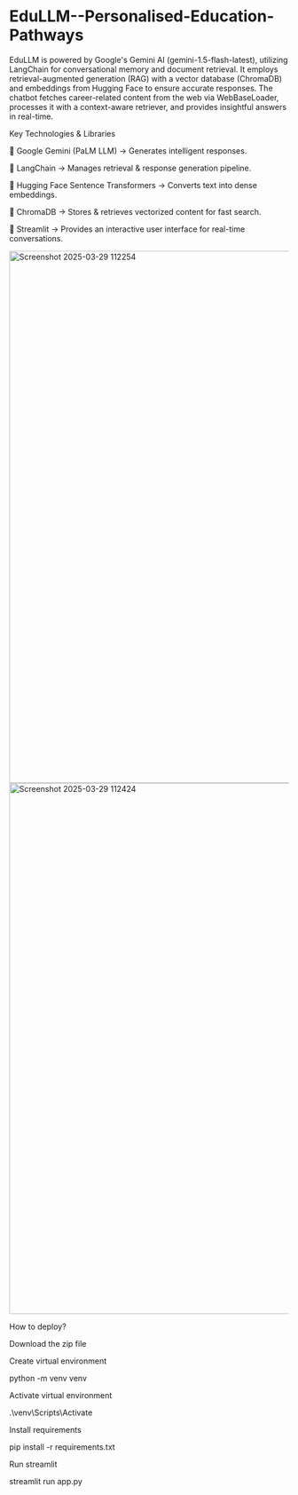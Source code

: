 # EduLLM--Personalised-Education-Pathways

EduLLM is powered by Google's Gemini AI (gemini-1.5-flash-latest), utilizing LangChain for conversational memory and document retrieval.
It employs retrieval-augmented generation (RAG) with a vector database (ChromaDB) and embeddings from Hugging Face to ensure accurate responses.
The chatbot fetches career-related content from the web via WebBaseLoader, processes it with a context-aware retriever, and provides insightful answers in real-time. 

Key Technologies & Libraries

 🔹 Google Gemini (PaLM LLM) → Generates intelligent responses.
 
 🔹 LangChain → Manages retrieval & response generation pipeline.
 
 🔹 Hugging Face Sentence Transformers → Converts text into dense embeddings.
 
 🔹 ChromaDB → Stores & retrieves vectorized content for fast search.
 
 🔹 Streamlit → Provides an interactive user interface for real-time conversations.
 

<img width="959" alt="Screenshot 2025-03-29 112254" src="https://github.com/user-attachments/assets/696152d5-4a8a-4822-9398-cbffa0b051d2" />



<img width="957" alt="Screenshot 2025-03-29 112424" src="https://github.com/user-attachments/assets/06632bd2-d176-4aae-ae77-db9792e11685" />



 
How to deploy?

Download the zip file

Create virtual environment

python -m venv venv

Activate virtual environment

.\venv\Scripts\Activate

Install requirements

pip install -r requirements.txt

Run streamlit

streamlit run app.py

